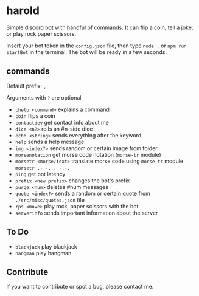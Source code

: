 # harold

Simple discord bot with handful of commands. It can flip a coin, tell a joke, or play rock paper scissors.

Insert your bot token in the `config.json` file,
then type `node .` or `npm run startBot` in the terminal. The bot will be ready in a few seconds.

## commands

Default prefix: `,`

Arguments with `?` are optional

* `chelp <command>` explains a command
* `coin` flips a coin
* `contactdev` get contact info about me
* `dice <n?>` rolls an #n-side dice
* `echo <string>` sends everything after the keyword
* `help` sends a help message
* `img <index?>` sends random or certain image from folder
* `morsenotation` get morse code notation (`morse-tr` module)
* `morsetr <morse/text>` translate morse code using `morse-tr` module `morsetr .- -... -.-.`
* `ping` get bot latency
* `prefix <new prefix>` changes the bot's prefix
* `purge <num>` deletes #num messages
* `quote <index?>` sends a random or certain quote from `./src/misc/quotes.json` file
* `rps <move>` play rock, paper scissors with the bot
* `serverinfo` sends important information about the server

## To Do

* `blackjack` play blackjack
* `hangman` play hangman

## Contribute

If you want to contribute or spot a bug, please contact me.
